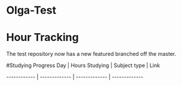 # Olga-Test
# Hour Tracking







The test repository now has a new featured branched off the master.






#Studying Progress
Day | Hours Studying | Subject type | Link



------------ | ------------- | ------------- | -------------



